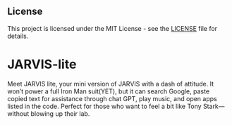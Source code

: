 ## License

This project is licensed under the MIT License - see the [LICENSE](LICENSE) file for details.

# JARVIS-lite
Meet JARVIS lite, your mini version of JARVIS with a dash of attitude. It won’t power a full Iron Man suit(YET), but it can search Google, paste copied text for assistance through chat GPT, play music, and open apps listed in the code. Perfect for those who want to feel a bit like Tony Stark—without blowing up their lab.
